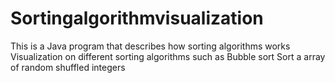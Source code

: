# Sortingalgorithmvisualization
This is a Java program that describes how sorting algorithms works 
Visualization on different sorting algorithms such as Bubble sort 
Sort a array of random shuffled integers 
